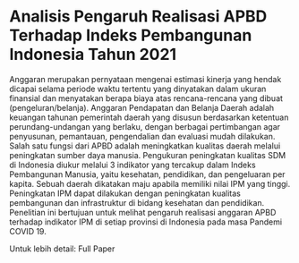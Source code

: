 # Analisis Pengaruh Realisasi APBD Terhadap Indeks Pembangunan Indonesia Tahun 2021

Anggaran merupakan pernyataan mengenai estimasi kinerja yang hendak dicapai selama periode waktu tertentu yang dinyatakan dalam ukuran finansial dan menyatakan berapa biaya atas rencana-rencana yang dibuat (pengeluran/belanja). Anggaran Pendapatan dan Belanja Daerah adalah keuangan tahunan pemerintah daerah yang disusun berdasarkan ketentuan perundang-undangan yang berlaku, dengan berbagai pertimbangan agar penyusunan, pemantauan, pengendalian dan evaluasi mudah dilakukan. Salah satu fungsi dari APBD adalah meningkatkan kualitas daerah melalui peningkatan sumber daya manusia. Pengukuran peningkatan kualitas SDM di Indonesia diukur melalui 3 indikator yang tercakup dalam Indeks Pembangunan Manusia, yaitu kesehatan, pendidikan, dan pengeluaran per kapita. Sebuah daerah dikatakan maju apabila memiliki nilai IPM yang tinggi. Peningkatan IPM dapat dilakukan dengan peningkatan kualitas pembangunan dan infrastruktur di bidang kesehatan dan pendidikan. Penelitian ini bertujuan untuk melihat pengaruh realisasi anggaran APBD terhadap indikator IPM di setiap provinsi di Indonesia pada masa Pandemi COVID 19.

Untuk lebih detail: Full Paper

